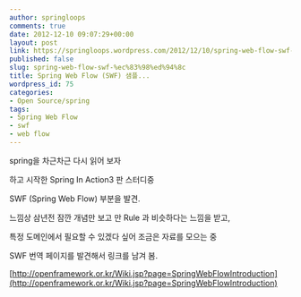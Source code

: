 ```yaml
---
author: springloops
comments: true
date: 2012-12-10 09:07:29+00:00
layout: post
link: https://springloops.wordpress.com/2012/12/10/spring-web-flow-swf-%ec%83%98%ed%94%8c/
published: false
slug: spring-web-flow-swf-%ec%83%98%ed%94%8c
title: Spring Web Flow (SWF) 샘플...
wordpress_id: 75
categories:
- Open Source/spring
tags:
- Spring Web Flow
- swf
- web flow
---
```


spring을 차근차근 다시 읽어 보자

하고 시작한 Spring In Action3 판 스터디중

  


SWF (Spring Web Flow) 부분을 발견.

  


느낌상 삼년전 잠깐 개념만 보고 만 Rule 과 비슷하다는 느낌을 받고,

특정 도메인에서 필요할 수 있겠다 싶어 조금은 자료를 모으는 중

  


SWF 번역 페이지를 발견해서 링크를 남겨 봄.

  


[http://openframework.or.kr/Wiki.jsp?page=SpringWebFlowIntroduction](http://openframework.or.kr/Wiki.jsp?page=SpringWebFlowIntroduction)

  


  

